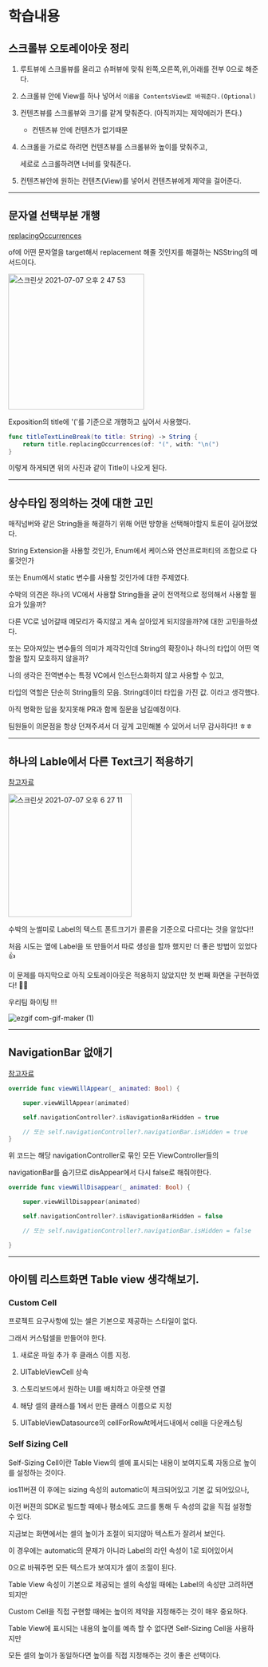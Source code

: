 # 학습내용

## 스크롤뷰 오토레이아웃 정리

1. 루트뷰에 스크롤뷰를 올리고 슈퍼뷰에 맞춰 왼쪽,오른쪽,위,아래를 전부 0으로 해준다.

2. 스크롤뷰 안에 View를 하나 넣어서 `이름을 ContentsView로 바꿔준다.(Optional)`

3. 컨텐츠뷰를 스크롤뷰와 크기를 같게 맞춰준다. (아직까지는 제약에러가 뜬다.)

   - 컨텐츠뷰 안에 컨텐츠가 없기때문

4. 스크롤을 가로로 하려면 컨텐츠뷰를 스크롤뷰와 높이를 맞춰주고,

   세로로 스크롤하려면 너비를 맞춰준다.

5. 컨텐츠뷰안에 원하는 컨텐츠(View)를 넣어서 컨텐츠뷰에게 제약을 걸어준다.

---

## 문자열 선택부분 개행

[replacingOccurrences](https://developer.apple.com/documentation/foundation/nsstring/1412937-replacingoccurrences)

of에 어떤 문자열을 target해서 replacement 해줄 것인지를 해결하는 NSString의 메서드이다.

<img width="272" alt="스크린샷 2021-07-07 오후 2 47 53" src="https://user-images.githubusercontent.com/70311145/124706507-602f3f00-df32-11eb-8945-0336bbf97ad5.png">

Exposition의 title에 '('를 기준으로 개행하고 싶어서 사용했다.

```swift
func titleTextLineBreak(to title: String) -> String {
    return title.replacingOccurrences(of: "(", with: "\n(")
}
```

이렇게 하게되면 위의 사진과 같이 Title이 나오게 된다.

---

## 상수타입 정의하는 것에 대한 고민

매직넘버와 같은 String들을 해결하기 위해 어떤 방향을 선택해야할지 토론이 길어졌었다.

String Extension을 사용할 것인가, Enum에서 케이스와 연산프로퍼티의 조합으로 다룰것인가

또는 Enum에서 static 변수를 사용할 것인가에 대한 주제였다.

수박의 의견은 하나의 VC에서 사용할 String들을 굳이 전역적으로 정의해서 사용할 필요가 있을까?

다른 VC로 넘어갈때 메모리가 죽지않고 게속 살아있게 되지않을까?에 대한 고민을하셨다.

또는 모아져있는 변수들의 의미가 제각각인데 String의 확장이나 하나의 타입이 어떤 역할을 할지 모호하지 않을까?

나의 생각은 전역변수는 특정 VC에서 인스턴스화하지 않고 사용할 수 있고,

타입의 역할은 단순히 String들의 모음. String데이터 타입을 가진 값. 이라고 생각했다.

아직 명확한 답을 찾지못해 PR과 함께 질문을 남길예정이다.

팀원들이 의문점을 항상 던져주셔서 더 깊게 고민해볼 수 있어서 너무 감사하다!! ㅎㅎ

---

## 하나의 Lable에서 다른 Text크기 적용하기

[참고자료](https://zeddios.tistory.com/300)

<img width="247" alt="스크린샷 2021-07-07 오후 6 27 11" src="https://user-images.githubusercontent.com/70311145/124735479-08ec9700-df51-11eb-9459-b0f97df7e354.png">

수박의 눈썰미로 Label의 텍스트 폰트크기가 콜론을 기준으로 다르다는 것을 알았다!!

처음 시도는 옆에 Label을 또 만들어서 따로 생성을 할까 했지만 더 좋은 방법이 있었다👍

이 문제를 마지막으로 아직 오토레이아웃은 적용하지 않았지만 첫 번째 화면을 구현하였다! 👏👏

우리팀 화이팅 !!!

![ezgif com-gif-maker (1)](https://user-images.githubusercontent.com/70311145/124736982-82d15000-df52-11eb-8624-6524f29876e6.gif)

---

## NavigationBar 없애기

[참고자료](https://zeddios.tistory.com/574)

```swift
override func viewWillAppear(_ animated: Bool) {

    super.viewWillAppear(animated)

    self.navigationController?.isNavigationBarHidden = true

    // 또는 self.navigationController?.navigationBar.isHidden = true
}
```

위 코드는 해당 navigationController로 묶인 모든 ViewController들의

navigationBar를 숨기므로 disAppear에서 다시 false로 해줘야한다.

```swift
override func viewWillDisappear(_ animated: Bool) {

    super.viewWillDisappear(animated)

    self.navigationController?.isNavigationBarHidden = false

    // 또는 self.navigationController?.navigationBar.isHidden = false

}

```

---

## 아이템 리스트화면 Table view 생각해보기.

### Custom Cell

프로젝트 요구사항에 있는 셀은 기본으로 제공하는 스타일이 없다.

그래서 커스텀셀을 만들어야 한다.

1. 새로운 파일 추가 후 클래스 이름 지정.

2. UITableViewCell 상속

3. 스토리보드에서 원하는 UI를 배치하고 아웃렛 연결

4. 해당 셀의 클래스를 1에서 만든 클래스 이름으로 지정

5. UITableViewDatasource의 cellForRowAt메서드내에서 cell을 다운캐스팅

### Self Sizing Cell

Self-Sizing Cell이란 Table View의 셀에 표시되는 내용이 보여지도록 자동으로 높이를 설정하는 것이다.

ios11버젼 이 후에는 sizing 속성의 automatic이 체크되어있고 기본 값 되어있으나,

이전 버젼의 SDK로 빌드할 때에나 평소에도 코드를 통해 두 속성의 값을 직접 설정할 수 있다.

지금보는 화면에서는 셀의 높이가 조절이 되지않아 텍스트가 잘려서 보인다.

이 경우에는 automatic의 문제가 아니라 Label의 라인 속성이 1로 되어있어서

0으로 바꿔주면 모든 텍스트가 보여지가 셀이 조절이 된다.

Table View 속성이 기본으로 제공되는 셀의 속성일 때에는 Label의 속성만 고려하면 되지만

Custom Cell을 직접 구현할 때에는 높이의 제약을 지정해주는 것이 매우 중요하다.

Table View에 표시되는 내용의 높이를 예측 할 수 없다면 Self-Sizing Cell을 사용하지만

모든 셀의 높이가 동일하다면 높이를 직접 지정해주는 것이 좋은 선택이다.

